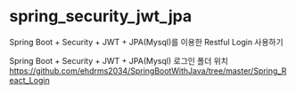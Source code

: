 # spring_security_jwt_jpa
Spring Boot + Security + JWT + JPA(Mysql)를 이용한 Restful Login 사용하기

Spring Boot + Security + JWT + JPA(Mysql) 로그인 폴더 위치
https://github.com/ehdrms2034/SpringBootWithJava/tree/master/Spring_React_Login
